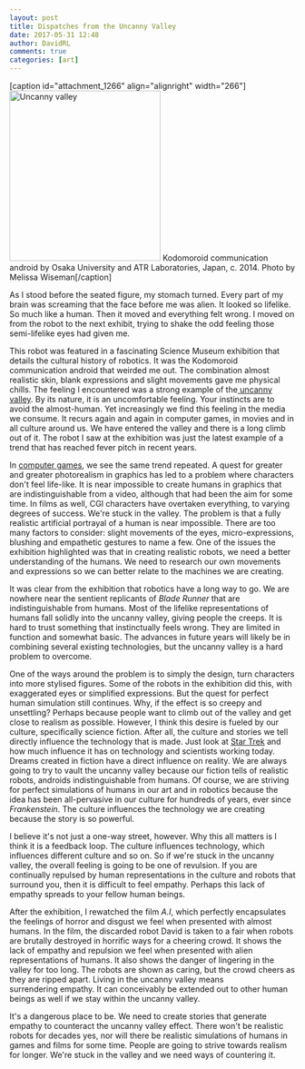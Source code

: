 ```yaml
---  
layout: post  
title: Dispatches from the Uncanny Valley  
date: 2017-05-31 12:48  
author: DavidRL  
comments: true  
categories: [art]  
---  
```

[caption id="attachment_1266" align="alignright" width="266"]<a href="http://davidralphlewis.co.uk/wp-content/uploads/2017/05/IMG-20170429-WA0004-01-min.jpeg"><img class="wp-image-1266 size-medium" src="http://davidralphlewis.co.uk/wp-content/uploads/2017/05/IMG-20170429-WA0004-01-min-266x300.jpeg" alt="Uncanny valley" width="266" height="300" /></a> Kodomoroid communication android by Osaka University and ATR Laboratories, Japan, c. 2014. Photo by Melissa Wiseman[/caption]  

As I stood before the seated figure, my stomach turned. Every part of my brain was screaming that the face before me was alien. It looked so lifelike. So much like a human. Then it moved and everything felt wrong. I moved on from the robot to the next exhibit, trying to shake the odd feeling those semi-lifelike eyes had given me.  

This robot was featured in a fascinating Science Museum exhibition that details the cultural history of robotics. It was the Kodomoroid communication android that weirded me out. The combination almost realistic skin, blank expressions and slight movements gave me physical chills. The feeling I encountered was a strong example of the<a href="http://theconversation.com/uncanny-valley-why-we-find-human-like-robots-and-dolls-so-creepy-50268"> uncanny valley</a>. By its nature, it is an uncomfortable feeling. Your instincts are to avoid the almost-human. Yet increasingly we find this feeling in the media we consume. It recurs again and again in computer games, in movies and in all culture around us. We have entered the valley and there is a long climb out of it. The robot I saw at the exhibition was just the latest example of a trend that has reached fever pitch in recent years.  

<!--more-->  

In <a href="https://www.theverge.com/2011/06/22/uncanny-valley-la-noire-blade-runner-heavy-rain">computer games</a>, we see the same trend repeated. A quest for greater and greater photorealism in graphics has led to a problem where characters don't feel life-like. It is near impossible to create humans in graphics that are indistinguishable from a video, although that had been the aim for some time. In films as well, CGI characters have overtaken everything, to varying degrees of success. We're stuck in the valley. The problem is that a fully realistic artificial portrayal of a human is near impossible. There are too many factors to consider: slight movements of the eyes, micro-expressions, blushing and empathetic gestures to name a few. One of the issues the exhibition highlighted was that in creating realistic robots, we need a better understanding of the humans. We need to research our own movements and expressions so we can better relate to the machines we are creating.  

It was clear from the exhibition that robotics have a long way to go. We are nowhere near the sentient replicants of *Blade Runner* that are indistinguishable from humans. Most of the lifelike representations of humans fall solidly into the uncanny valley, giving people the creeps. It is hard to trust something that instinctually feels wrong. They are limited in function and somewhat basic. The advances in future years will likely be in combining several existing technologies, but the uncanny valley is a hard problem to overcome.  

One of the ways around the problem is to simply the design, turn characters into more stylised figures. Some of the robots in the exhibition did this, with exaggerated eyes or simplified expressions. But the quest for perfect human simulation still continues. Why, if the effect is so creepy and unsettling? Perhaps because people want to climb out of the valley and get close to realism as possible. However, I think this desire is fueled by our culture, specifically science fiction. After all, the culture and stories we tell directly influence the technology that is made. Just look at <a href="https://www.seeker.com/45-years-later-star-trek-continues-to-inspire-1765404736.html">Star Trek</a> and how much influence it has on technology and scientists working today. Dreams created in fiction have a direct influence on reality. We are always going to try to vault the uncanny valley because our fiction tells of realistic robots, androids indistinguishable from humans. Of course, we are striving for perfect simulations of humans in our art and in robotics because the idea has been all-pervasive in our culture for hundreds of years, ever since *Frankenstein*. The culture influences the technology we are creating because the story is so powerful.  

I believe it's not just a one-way street, however. Why this all matters is I think it is a feedback loop. The culture influences technology, which influences different culture and so on. So if we're stuck in the uncanny valley, the overall feeling is going to be one of revulsion. If you are continually repulsed by human representations in the culture and robots that surround you, then it is difficult to feel empathy. Perhaps this lack of empathy spreads to your fellow human beings.  

After the exhibition, I rewatched the film *A.I*, which perfectly encapsulates the feelings of horror and disgust we feel when presented with almost humans. In the film, the discarded robot David is taken to a fair when robots are brutally destroyed in horrific ways for a cheering crowd. It shows the lack of empathy and repulsion we feel when presented with alien representations of humans. It also shows the danger of lingering in the valley for too long. The robots are shown as caring, but the crowd cheers as they are ripped apart. Living in the uncanny valley means surrendering empathy. It can conceivably be extended out to other human beings as well if we stay within the uncanny valley.  

It's a dangerous place to be. We need to create stories that generate empathy to counteract the uncanny valley effect. There won't be realistic robots for decades yes, nor will there be realistic simulations of humans in games and films for some time. People are going to strive towards realism for longer. We're stuck in the valley and we need ways of countering it.  
